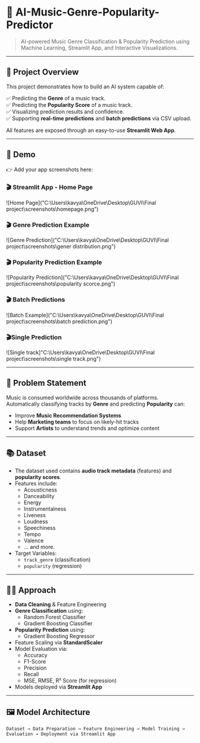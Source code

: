 # 🎵 AI-Music-Genre-Popularity-Predictor

> AI-powered Music Genre Classification & Popularity Prediction using Machine Learning, Streamlit App, and Interactive Visualizations.

---

## 📌 Project Overview

This project demonstrates how to build an AI system capable of:

✅ Predicting the **Genre** of a music track.  
✅ Predicting the **Popularity Score** of a music track.  
✅ Visualizing prediction results and confidence.  
✅ Supporting **real-time predictions** and **batch predictions** via CSV upload.  

All features are exposed through an easy-to-use **Streamlit Web App**.

---

## 🚀 Demo

👉 Add your app screenshots here:

### 🎬 Streamlit App - Home Page
![Home Page]("C:\Users\kavya\OneDrive\Desktop\GUVI\Final project\screenshots\homepage.png")

### 🎬 Genre Prediction Example
![Genre Prediction]("C:\Users\kavya\OneDrive\Desktop\GUVI\Final project\screenshots\gener distribution.png")

### 🎬 Popularity Prediction Example
![Popularity Prediction]("C:\Users\kavya\OneDrive\Desktop\GUVI\Final project\screenshots\popularity scorce.png")

### 🎬 Batch Predictions
![Batch Example]("C:\Users\kavya\OneDrive\Desktop\GUVI\Final project\screenshots\batch prediction.png")

### 🎬Single Prediction
![Single track]"C:\Users\kavya\OneDrive\Desktop\GUVI\Final project\screenshots\single track.png")

---

## 🎯 Problem Statement

Music is consumed worldwide across thousands of platforms.  
Automatically classifying tracks by **Genre** and predicting **Popularity** can:

- Improve **Music Recommendation Systems**  
- Help **Marketing teams** to focus on likely-hit tracks  
- Support **Artists** to understand trends and optimize content  

---

## 📚 Dataset

- The dataset used contains **audio track metadata** (features) and **popularity scores**.
- Features include:
  - Acousticness
  - Danceability
  - Energy
  - Instrumentalness
  - Liveness
  - Loudness
  - Speechiness
  - Tempo
  - Valence
  - ... and more.
- Target Variables:
  - `track_genre` (classification)
  - `popularity` (regression)

---

## 🧑‍💻 Approach

- **Data Cleaning** & Feature Engineering  
- **Genre Classification** using:
  - Random Forest Classifier
  - Gradient Boosting Classifier
- **Popularity Prediction** using:
  - Gradient Boosting Regressor
- Feature Scaling via **StandardScaler**  
- Model Evaluation via:
  - Accuracy
  - F1-Score
  - Precision
  - Recall
  - MSE, RMSE, R² Score (for regression)
- Models deployed via **Streamlit App**  

---

## 🖼️ Model Architecture

```plaintext
Dataset → Data Preparation → Feature Engineering → Model Training → Evaluation → Deployment via Streamlit App

